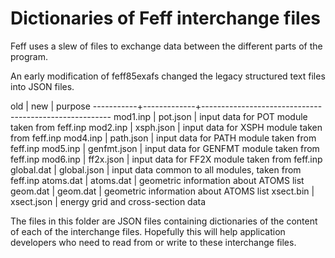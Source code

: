 # Dictionaries of Feff interchange files

Feff uses a slew of files to exchange data between the different parts of the program.

An early modification of feff85exafs changed the legacy structured
text files into JSON files.

old        | new         | purpose
-----------+-------------+-------------------------------------------------------
mod1.inp   | pot.json    | input data for POT module taken from feff.inp
mod2.inp   | xsph.json   | input data for XSPH module taken from feff.inp
mod4.inp   | path.json   | input data for PATH module taken from feff.inp
mod5.inp   | genfmt.json | input data for GENFMT module taken from feff.inp
mod6.inp   | ff2x.json   | input data for FF2X module taken from feff.inp
global.dat | global.json | input data common to all modules, taken from feff.inp
atoms.dat  | atoms.dat   | geometric information about ATOMS list
geom.dat   | geom.dat    | geometric information about ATOMS list
xsect.bin  | xsect.json  | energy grid and cross-section data


The files in this folder are JSON files containing dictionaries of the
content of each of the interchange files.  Hopefully this will help
application developers who need to read from or write to these
interchange files.
